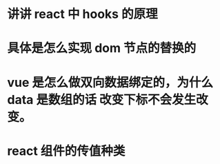 # 讲讲 react 中 hooks 的原理

# 具体是怎么实现 dom 节点的替换的

# vue 是怎么做双向数据绑定的，为什么 data 是数组的话 改变下标不会发生改变。

# react 组件的传值种类
